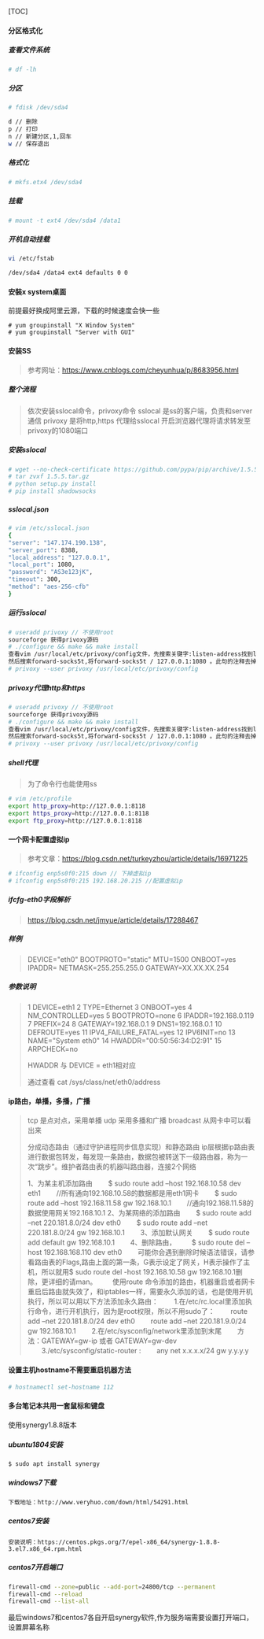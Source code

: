 [TOC]



#### 分区格式化

##### 查看文件系统

```bash
# df -lh
```

##### 分区

```bash
# fdisk /dev/sda4

d // 删除
p // 打印
n // 新建分区,1,回车
w // 保存退出
```

##### 格式化

```bash
# mkfs.etx4 /dev/sda4
```

##### 挂载

```bash
# mount -t ext4 /dev/sda4 /data1
```

##### 开机自动挂载

```bash
vi /etc/fstab

/dev/sda4 /data4 ext4 defaults 0 0
```

#### 安裝x system桌面

前提最好换成阿里云源，下载的时候速度会快一些

```
# yum groupinstall "X Window System"
# yum groupinstall "Server with GUI"
```

#### 安装SS

> 参考网址：https://www.cnblogs.com/cheyunhua/p/8683956.html

##### 整个流程

> 依次安装sslocal命令，privoxy命令
> sslocal 是ss的客户端，负责和server通信
> privoxy 是将http,https 代理给sslocal
> 开启浏览器代理将请求转发至privoxy的1080端口

##### 安装sslocal

```bash
# wget --no-check-certificate https://github.com/pypa/pip/archive/1.5.5.tar.gz
# tar zvxf 1.5.5.tar.gz
# python setup.py install
# pip install shadowsocks
```

##### sslocal.json

```bash
# vim /etc/sslocal.json
{
"server": "147.174.190.138",
"server_port": 8388,
"local_address": "127.0.0.1",
"local_port": 1080,
"password": "AS3e123jK",
"timeout": 300,
"method": "aes-256-cfb"
}
```

##### 运行sslocal

```bash
# useradd privoxy // 不使用root
sourceforge 获得privoxy源码
# ./configure && make && make install
查看vim /usr/local/etc/privoxy/config文件，先搜索关键字:listen-address找到listen-address 127.0.0.1:8118这一句，保证这一句没有注释，8118就是将来http代理要输入的端口。
然后搜索forward-socks5t,将forward-socks5t / 127.0.0.1:1080 。此句的注释去掉（注意后面的点不要删了！）.
# privoxy --user privoxy /usr/local/etc/privoxy/config
```

##### privoxy代理http和https

```bash
# useradd privoxy // 不使用root
sourceforge 获得privoxy源码
# ./configure && make && make install
查看vim /usr/local/etc/privoxy/config文件，先搜索关键字:listen-address找到listen-address 127.0.0.1:8118这一句，保证这一句没有注释，8118就是将来http代理要输入的端口。
然后搜索forward-socks5t,将forward-socks5t / 127.0.0.1:1080 。此句的注释去掉（注意后面的点不要删了！）.
# privoxy --user privoxy /usr/local/etc/privoxy/config
```

##### shell代理

> 为了命令行也能使用ss

```bash
# vim /etc/profile
export http_proxy=http://127.0.0.1:8118
export https_proxy=http://127.0.0.1:8118
export ftp_proxy=http://127.0.0.1:8118
```

#### 一个网卡配置虚拟ip

> 参考文章：https://blog.csdn.net/turkeyzhou/article/details/16971225

```bash
# ifconfig enp5s0f0:215 down // 下掉虚拟ip
# ifconfig enp5s0f0:215 192.168.20.215 //配置虚拟ip
```

##### ifcfg-eth0字段解析

> https://blog.csdn.net/jmyue/article/details/17288467

##### 样例

> DEVICE="eth0"
>  BOOTPROTO="static"
>  MTU=1500
>  ONBOOT=yes
>  IPADDR=
>  NETMASK=255.255.255.0
>  GATEWAY=XX.XX.XX.254

##### 参数说明

> 1 DEVICE=eth1
>  2 TYPE=Ethernet
>  3 ONBOOT=yes
>  4 NM_CONTROLLED=yes
>  5 BOOTPROTO=none
>  6 IPADDR=192.168.0.119
>  7 PREFIX=24
>  8 GATEWAY=192.168.0.1
>  9 DNS1=192.168.0.1
> 10 DEFROUTE=yes
> 11 IPV4_FAILURE_FATAL=yes
> 12 IPV6INIT=no
> 13 NAME="System eth0"
> 14 HWADDR="00:50:56:34:D2:91"
> 15 ARPCHECK=no
>
> HWADDR 与 DEVICE = eth1相对应
>
> 通过查看 cat /sys/class/net/eth0/address

#### ip路由，单播，多播，广播

> tcp 是点对点，采用单播
> udp 采用多播和广播 broadcast
> 从网卡中可以看出来
>
> 分成动态路由（通过守护进程同步信息实现）和静态路由
> ip层根据ip路由表进行数据包转发，每发现一条路由，数据包被转送下一级路由器，称为一次“跳步”。维护者路由表的机器叫路由器，连接2个网络
>
> 1、为某主机添加路由
> 　　$ sudo route add –host 192.168.10.58 dev eth1
> 　　//所有通向192.168.10.58的数据都是用eth1网卡
> 　　$ sudo route add –host 192.168.11.58 gw 192.168.10.1
> 　　//通向192.168.11.58的数据使用网关192.168.10.1
> 2、为某网络的添加路由
> 　　$ sudo route add –net 220.181.8.0/24 dev eth0
> 　　$ sudo route add –net 220.181.8.0/24 gw 192.168.10.1
> 　　3、添加默认网关
> 　　$ sudo route add default gw 192.168.10.1
> 　　4、删除路由，
> 　　$ sudo route del –host 192.168.168.110 dev eth0
> 　　可能你会遇到删除时候语法错误，请参看路由表的Flags,路由上面的第一条，G表示设定了网关，H表示操作了主机，所以就用$ sudo route del -host 192.168.10.58 gw 192.168.10.1删除，更详细的请man。
> 　　使用route 命令添加的路由，机器重启或者网卡重启后路由就失效了，和iptables一样，需要永久添加的话，也是使用开机执行，所以可以用以下方法添加永久路由：
> 　　1.在/etc/rc.local里添加执行命令，进行开机执行，因为是root权限，所以不用sudo了：
> 　　route add –net 220.181.8.0/24 dev eth0
> 　　route add –net 220.181.9.0/24 gw 192.168.10.1
> 　　2.在/etc/sysconfig/network里添加到末尾
> 　　方法：GATEWAY=gw-ip 或者 GATEWAY=gw-dev
> 　　3./etc/sysconfig/static-router :
> 　　any net x.x.x.x/24 gw y.y.y.y

#### 设置主机hostname不需要重启机器方法

```bash
# hostnamectl set-hostname 112
```

#### 多台笔记本共用一套鼠标和键盘

使用synergy1.8.8版本

##### ubuntu1804安装

```bash
$ sudo apt install synergy
```

##### windows7下载

```bash
下载地址：http://www.veryhuo.com/down/html/54291.html
```

##### centos7安装

```
安装说明：https://centos.pkgs.org/7/epel-x86_64/synergy-1.8.8-3.el7.x86_64.rpm.html
```

##### centos7开启端口

```bash
firewall-cmd --zone=public --add-port=24800/tcp --permanent
firewall-cmd --reload
firewall-cmd --list-all
```

最后windows7和centos7各自开启synergy软件,作为服务端需要设置打开端口，设置屏幕名称

